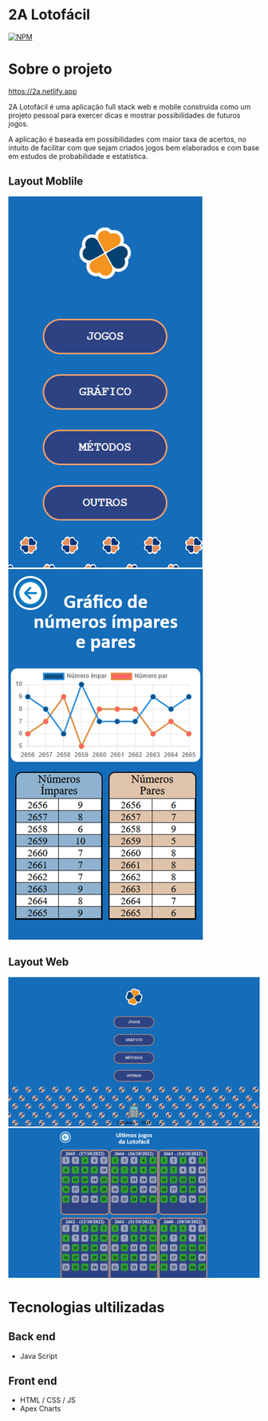 # 2A Lotofácil

[![NPM](https://img.shields.io/npm/l/react)](https://github.com/CephasTI/projeto-lotofacil/blob/master/LICENCE)

# Sobre o projeto

https://2a.netlify.app

2A Lotofácil é uma aplicação full stack web e mobile construida como um projeto pessoal para exercer dicas e mostrar possibilidades de futuros jogos. 

A aplicação é baseada em possibilidades com maior taxa de acertos, no intuito de facilitar com que sejam criados jogos bem elaborados e com base 
em estudos de probabilidade e estatística.

## Layout Moblile

![Mobile 1](https://github.com/CephasTI/projeto-lotofacil/blob/master/assets/mobile1.png)
![Mobile 2](https://github.com/CephasTI/projeto-lotofacil/blob/master/assets/mobile2.png)

## Layout Web

![Web 1](https://github.com/CephasTI/projeto-lotofacil/blob/master/assets/web1.PNG)
![Web 2](https://github.com/CephasTI/projeto-lotofacil/blob/master/assets/web2.PNG)

# Tecnologias ultilizadas
## Back end
- Java Script
## Front end
- HTML / CSS / JS
- Apex Charts
